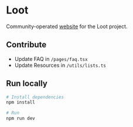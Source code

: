 # Loot

Community-operated [website](https://www.lootproject.com/) for the Loot project.

## Contribute

- Update FAQ in `/pages/faq.tsx`
- Update Resources in `/utils/lists.ts`

## Run locally

```bash
# Install dependencies
npm install

# Run
npm run dev
```
